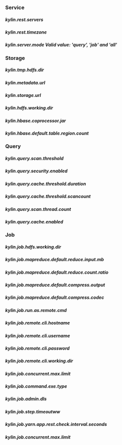 ### Service
##### kylin.rest.servers 
##### kylin.rest.timezone
##### kylin.server.mode Valid value: 'query', 'job' and 'all'

### Storage
##### kylin.tmp.hdfs.dir
##### kylin.metadata.url
##### kylin.storage.url 
##### kylin.hdfs.working.dir
##### kylin.hbase.coprocessor.jar 
##### kylin.hbase.default.table.region.count 

### Query
##### kylin.query.scan.threshold
##### kylin.query.security.enabled 
##### kylin.query.cache.threshold.duration
##### kylin.query.cache.threshold.scancount
##### kylin.query.scan.thread.count
##### kylin.query.cache.enabled

### Job
##### kylin.job.hdfs.working.dir
##### kylin.job.mapreduce.default.reduce.input.mb
##### kylin.job.mapreduce.default.reduce.count.ratio
##### kylin.job.mapreduce.default.compress.output
##### kylin.job.mapreduce.default.compress.codec
##### kylin.job.run.as.remote.cmd
##### kylin.job.remote.cli.hostname
##### kylin.job.remote.cli.username
##### kylin.job.remote.cli.password
##### kylin.job.remote.cli.working.dir
##### kylin.job.concurrent.max.limit
##### kylin.job.command.exe.type
##### kylin.job.admin.dls
##### kylin.job.step.timeoutww
##### kylin.job.yarn.app.rest.check.interval.seconds
##### kylin.job.concurrent.max.limit